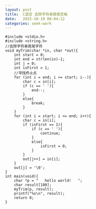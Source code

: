 ```yaml
---
layout: post
title:  C语言 去除字符串首尾空格
date:   2015-10-10 08:04:12  
categories: seek-work
---
```


    #include <stdio.h>
    #include <string.h>
    //去除字符串首尾字符
    void myTrim(char *in, char *out){
    	int start = 0;
    	int end = strlen(in)-1;
    	int j = 0;	
    	int isFirst = 1;
    	//寻找终止点
    	for (int i = end; i >= start; i--){
    		char c = in[i];		
    		if (c == ' '){
    			end--;
    		}
    		else{
    			break;
    		}
    	}
    	for (int i = start; i <= end; i++){
    		char c = in[i];
    		if (isFirst == 1){
    			if (c == ' '){
    				continue;
    			}
    			else{
    				isFirst = 0;
    			}
    		}
    		out[j++] = in[i];
    	}
    	out[j] = '\0';
    }
    int main(void){
    	char *p = "   hello world!   ";
    	char result[100];
    	myTrim(p, result);
    	printf("%s\n", result);
    	return 0;
    }